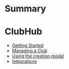 # Summary

# ClubHub
- [Getting Started](getting-started.md)
- [Managing a Club](managing-a-club.md)
- [Using the creation modal](creation-modal.md)
- [Integrations](integrations.md)
